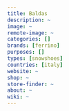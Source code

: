 ```yaml
---
title: Baldas
description: ~
image: ~
remote-image: ~
categories: []
brands: [ferrino]
purposes: []
types: [snowshoes]
countries: [italy]
website: ~
shop: ~
store-finder: ~
about: ~
wiki: ~
---
```

